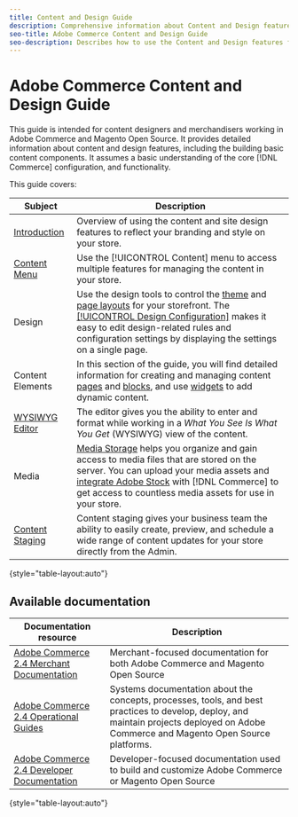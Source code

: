 ```yaml
---
title: Content and Design Guide
description: Comprehensive information about Content and Design features for Adobe Commerce and Magento Open Source administrators and eCommerce marketers.
seo-title: Adobe Commerce Content and Design Guide
seo-description: Describes how to use the Content and Design features for Adobe Commerce and Magento Open Source.
---
```

# Adobe Commerce Content and Design Guide

This guide is intended for content designers and merchandisers working in Adobe Commerce and Magento Open Source. It provides detailed information about content and design features, including the building basic content components. It assumes a basic understanding of the core [!DNL Commerce] configuration, and functionality.

This guide covers:

| Subject | Description |
| ------- | ----------- |
| [Introduction](introduction.md) | Overview of using the content and site design features to reflect your branding and style on your store.|
| [Content Menu](content-menu.md) | Use the [!UICONTROL Content] menu to access multiple features for managing the content in your store. |
| Design | Use the design tools to control the [theme](themes.md) and [page layouts](page-layout.md) for your storefront. The [[!UICONTROL Design Configuration]](configuration.md) makes it easy to edit design-related rules and configuration settings by displaying the settings on a single page. |
| Content Elements | In this section of the guide, you will find detailed information for creating and managing content [pages](pages.md) and [blocks](blocks.md), and use [widgets](widgets.md) to add dynamic content.  |
| [WYSIWYG Editor](editor.md) | The editor gives you the ability to enter and format while working in a _What You See Is What You Get_ (WYSIWYG) view of the content. |
| Media | [Media Storage](media-storage.md) helps you organize and gain access to media files that are stored on the server. You can upload your media assets and [integrate Adobe Stock](adobe-stock.md) with [!DNL Commerce] to get access to countless media assets for use in your store. |
| [Content Staging](content-staging.md) | Content staging gives your business team the ability to easily create, preview, and schedule a wide range of content updates for your store directly from the Admin. |

{style="table-layout:auto"}

## Available documentation

| Documentation resource | Description |
|----------------------- | ----------- |
| [Adobe Commerce 2.4 Merchant Documentation](../landing/home.md) | Merchant-focused documentation for both Adobe Commerce and Magento Open Source |
| [Adobe Commerce 2.4 Operational Guides](https://experienceleague.adobe.com/docs/commerce-operations/operational-guides/home.html) | Systems documentation about the concepts, processes, tools, and best practices to develop, deploy, and maintain projects deployed on Adobe Commerce and Magento Open Source platforms.|
| [Adobe Commerce 2.4 Developer Documentation](https://devdocs.magento.com/) | Developer-focused documentation used to build and customize Adobe Commerce or Magento Open Source |

{style="table-layout:auto"}
